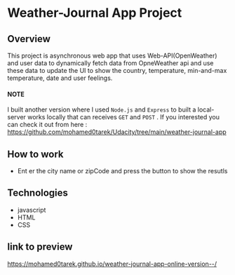 # Weather-Journal App Project

## Overview

This project is asynchronous web app that uses Web-API(OpenWeather) and user data to dynamically fetch data from OpneWeather api and use these data to update the UI to
show the country, temperature, min-and-max temperature, date and user feelings. 
#### NOTE 
I built another version where I used `Node.js` and `Express` to built a local-server works locally that can receives `GET` and `POST` .
If you interested you can check it out from here : https://github.com/mohamed0tarek/Udacity/tree/main/weather-journal-app

## How to work
* Ent  er the city name or zipCode and press the button to show the resutls

## Technologies
* javascript
* HTML
* CSS

## link to preview
https://mohamed0tarek.github.io/weather-journal-app-online-version--/

